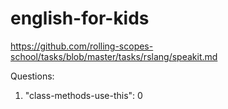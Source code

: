 # english-for-kids

https://github.com/rolling-scopes-school/tasks/blob/master/tasks/rslang/speakit.md

Questions:

1. "class-methods-use-this": 0
